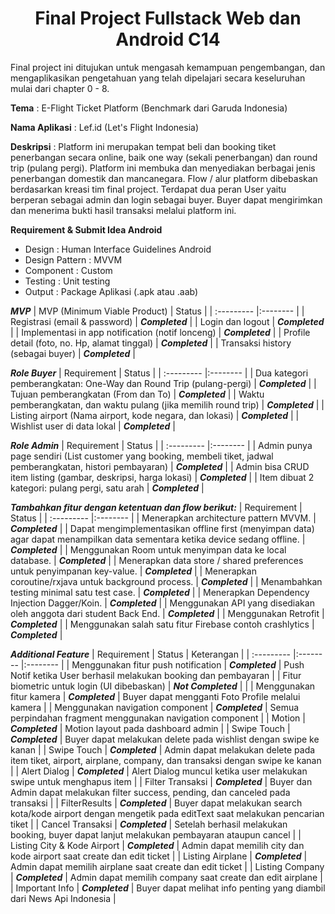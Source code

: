 <div align="center">
   <h1>Final Project Fullstack Web dan Android C14</h1>
</div>

<div>
<p>
    Final project ini ditujukan untuk mengasah kemampuan
    pengembangan, dan mengaplikasikan pengetahuan yang telah
    dipelajari secara keseluruhan mulai dari chapter 0 - 8.
</p>

**Tema** : E-Flight Ticket Platform (Benchmark dari Garuda Indonesia)
<br>

**Nama Aplikasi** : Lef.id (Let's Flight Indonesia)
<br>

**Deskripsi** : Platform ini merupakan tempat beli dan booking tiket penerbangan secara online, baik one way (sekali penerbangan)
dan round trip (pulang pergi). Platform ini membuka dan menyediakan berbagai jenis penerbangan domestik dan
mancanegara. Flow / alur platform dibebaskan berdasarkan kreasi tim final project.
Terdapat dua peran User yaitu berperan sebagai admin dan login sebagai buyer. Buyer dapat mengirimkan dan
menerima bukti hasil transaksi melalui platform ini.
<br>

**Requirement & Submit Idea Android** 
<br>

- Design : Human Interface Guidelines Android
- Design Pattern : MVVM
- Component : Custom
- Testing : Unit testing
- Output : Package Aplikasi (.apk atau .aab)

***MVP***
|     MVP (Minimum Viable Product)    |     Status   |
| :--------- |:--------    |
| Registrasi (email & password) | ***Completed*** |
| Login dan logout | ***Completed*** |
| Implementasi in app notification (notif lonceng) | ***Completed*** |
| Profile detail (foto, no. Hp, alamat tinggal) | ***Completed*** |
| Transaksi history (sebagai buyer) | ***Completed*** |

***Role Buyer***
|     Requirement    |     Status   |
| :--------- |:--------    |
| Dua kategori pemberangkatan: One-Way dan Round Trip (pulang-pergi) | ***Completed*** |
| Tujuan pemberangkatan (From dan To) | ***Completed*** |
| Waktu pemberangkatan, dan waktu pulang (jika memilih round trip) | ***Completed*** |
| Listing airport (Nama airport, kode negara, dan lokasi) | ***Completed*** |
| Wishlist user di data lokal |  ***Completed*** |

***Role Admin***
|     Requirement    |     Status   |
| :--------- |:--------    |
| Admin punya page sendiri (List customer yang booking, membeli tiket, jadwal pemberangkatan, histori pembayaran) | ***Completed*** |
| Admin bisa CRUD item listing (gambar, deskripsi, harga lokasi) | ***Completed*** |
| Item dibuat 2 kategori: pulang pergi, satu arah | ***Completed*** |

***Tambahkan fitur dengan ketentuan dan flow berikut:***
|     Requirement    |     Status   |
| :--------- |:--------    |
| Menerapkan architecture pattern MVVM. | ***Completed*** |
| Dapat mengimplementasikan offline first (menyimpan data) agar dapat menampilkan data sementara ketika device sedang offline. | ***Completed*** |
| Menggunakan Room untuk menyimpan data ke local database. | ***Completed*** |
| Menerapkan data store / shared preferences untuk penyimpanan key-value. | ***Completed*** |
| Menerapkan coroutine/rxjava untuk background process. | ***Completed*** |
| Menambahkan testing minimal satu test case. | ***Completed*** |
| Menerapkan Dependency Injection Dagger/Koin. | ***Completed*** |
| Menggunakan API yang disediakan oleh anggota dari student Back End. | ***Completed*** |
| Menggunakan Retrofit | ***Completed*** |
| Menggunakan salah satu fitur Firebase contoh crashlytics | ***Completed*** |

***Additional Feature***
|     Requirement    |     Status   |   Keterangan   |
| :--------- |:--------    |:--------    |
| Menggunakan fitur push notification | ***Completed*** | Push Notif ketika User berhasil melakukan booking dan pembayaran |
| Fitur biometric untuk login (UI dibebaskan) | ***Not Completed*** |  |
| Menggunakan fitur kamera | ***Completed*** | Buyer dapat mengganti Foto Profile melalui kamera |
| Menggunakan navigation component | ***Completed*** | Semua perpindahan fragment menggunakan navigation component |
| Motion | ***Completed*** | Motion layout pada dashboard admin |
| Swipe Touch |  ***Completed*** | Buyer dapat melakukan delete pada wishlist dengan swipe ke kanan |
| Swipe Touch |  ***Completed*** | Admin dapat melakukan delete pada item tiket, airport, airplane, company, dan transaksi dengan swipe ke kanan |
| Alert Dialog |  ***Completed*** | Alert Dialog muncul ketika user melakukan swipe untuk menghapus item |
| Filter Transaksi |   ***Completed*** | Buyer dan Admin dapat melakukan filter success, pending, dan canceled pada transaksi |
| FilterResults |  ***Completed*** | Buyer dapat melakukan search kota/kode airport dengan mengetik pada editText saat melakukan pencarian tiket |
| Cancel Transaksi |  ***Completed*** | Setelah berhasil melakukan booking, buyer dapat lanjut melakukan pembayaran ataupun cancel |
| Listing City & Kode Airport |  ***Completed*** | Admin dapat memilih city dan kode airport saat create dan edit ticket |
| Listing Airplane |  ***Completed*** | Admin dapat memilih airplane saat create dan edit ticket |
| Listing Company |  ***Completed*** | Admin dapat memilih company saat create dan edit airplane |
| Important Info |  ***Completed*** | Buyer dapat melihat info penting yang diambil dari News Api Indonesia |


<br>

</div>

